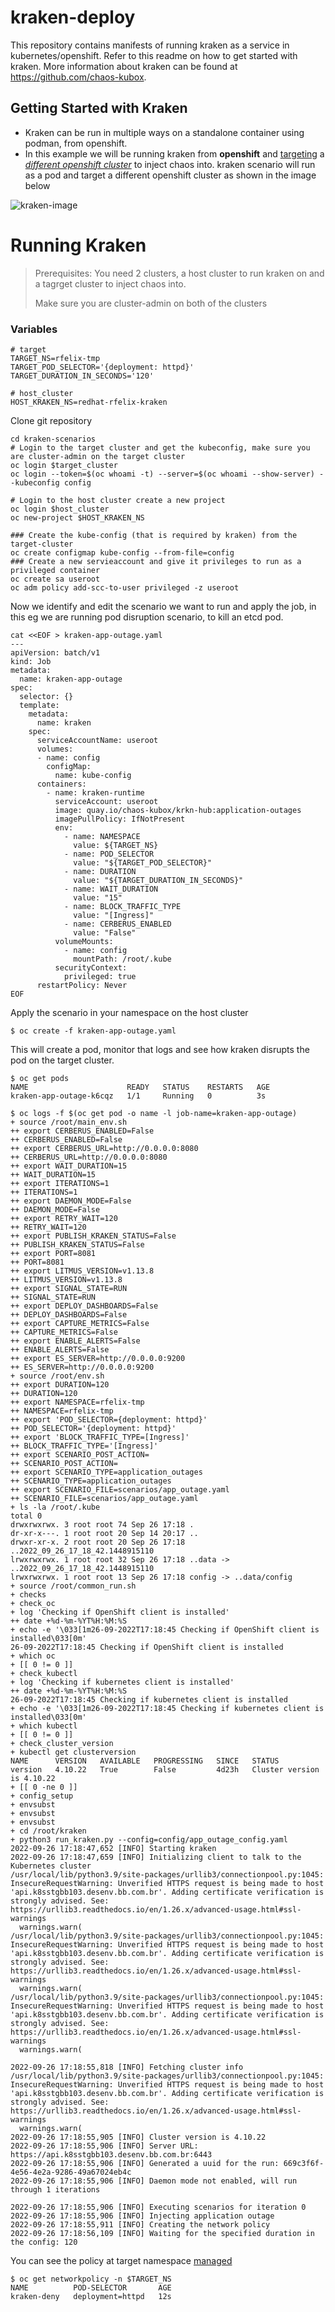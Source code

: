 # kraken-deploy
This repository contains manifests of running kraken as a service in kubernetes/openshift. Refer to this readme on how to get started with kraken. More information about kraken can be found at https://github.com/chaos-kubox.

## Getting Started with Kraken
* Kraken can be run in multiple ways on a standalone container using podman, from openshift. 
* In this example we will be running kraken from **openshift** and <u>targeting</u> a *<u>different openshift cluster</u>* to inject chaos into. kraken scenario will run as a pod and target a different openshift cluster as shown in the image below


![kraken-image](img/README/host-kraken-pod-running.jpeg)

# Running Kraken
>  Prerequisites: You need 2 clusters, a host cluster to run kraken on and a tagrget cluster to inject chaos into.
>
> Make sure you are cluster-admin on both of the clusters

### Variables

```shell
# target
TARGET_NS=rfelix-tmp
TARGET_POD_SELECTOR='{deployment: httpd}'
TARGET_DURATION_IN_SECONDS='120'

# host_cluster
HOST_KRAKEN_NS=redhat-rfelix-kraken
```

Clone git repository

```shell
cd kraken-scenarios
# Login to the target cluster and get the kubeconfig, make sure you are cluster-admin on the target cluster
oc login $target_cluster
oc login --token=$(oc whoami -t) --server=$(oc whoami --show-server) --kubeconfig config

# Login to the host cluster create a new project
oc login $host_cluster
oc new-project $HOST_KRAKEN_NS

### Create the kube-config (that is required by kraken) from the target-cluster
oc create configmap kube-config --from-file=config
### Create a new servieaccount and give it privileges to run as a privileged container
oc create sa useroot
oc adm policy add-scc-to-user privileged -z useroot
```

Now we identify and edit the scenario we want to run and apply the job, in this eg we are running pod disruption scenario, to kill an etcd pod.

```shell
cat <<EOF > kraken-app-outage.yaml
---
apiVersion: batch/v1
kind: Job
metadata:
  name: kraken-app-outage
spec:
  selector: {}
  template:
    metadata:
      name: kraken
    spec:
      serviceAccountName: useroot
      volumes:
      - name: config
        configMap:
          name: kube-config
      containers:
        - name: kraken-runtime
          serviceAccount: useroot
          image: quay.io/chaos-kubox/krkn-hub:application-outages
          imagePullPolicy: IfNotPresent
          env:
            - name: NAMESPACE
              value: ${TARGET_NS}
            - name: POD_SELECTOR
              value: "${TARGET_POD_SELECTOR}"
            - name: DURATION
              value: "${TARGET_DURATION_IN_SECONDS}"
            - name: WAIT_DURATION
              value: "15"
            - name: BLOCK_TRAFFIC_TYPE
              value: "[Ingress]"
            - name: CERBERUS_ENABLED
              value: "False"
          volumeMounts:
            - name: config
              mountPath: /root/.kube
          securityContext:
            privileged: true
      restartPolicy: Never
EOF
```
Apply the scenario in your namespace on the host cluster
```shell
$ oc create -f kraken-app-outage.yaml
```

This will create a pod, monitor that logs and see how kraken disrupts the pod on the target cluster.

```shell
$ oc get pods
NAME                      READY   STATUS    RESTARTS   AGE
kraken-app-outage-k6cqz   1/1     Running   0          3s

$ oc logs -f $(oc get pod -o name -l job-name=kraken-app-outage)
+ source /root/main_env.sh
++ export CERBERUS_ENABLED=False
++ CERBERUS_ENABLED=False
++ export CERBERUS_URL=http://0.0.0.0:8080
++ CERBERUS_URL=http://0.0.0.0:8080
++ export WAIT_DURATION=15
++ WAIT_DURATION=15
++ export ITERATIONS=1
++ ITERATIONS=1
++ export DAEMON_MODE=False
++ DAEMON_MODE=False
++ export RETRY_WAIT=120
++ RETRY_WAIT=120
++ export PUBLISH_KRAKEN_STATUS=False
++ PUBLISH_KRAKEN_STATUS=False
++ export PORT=8081
++ PORT=8081
++ export LITMUS_VERSION=v1.13.8
++ LITMUS_VERSION=v1.13.8
++ export SIGNAL_STATE=RUN
++ SIGNAL_STATE=RUN
++ export DEPLOY_DASHBOARDS=False
++ DEPLOY_DASHBOARDS=False
++ export CAPTURE_METRICS=False
++ CAPTURE_METRICS=False
++ export ENABLE_ALERTS=False
++ ENABLE_ALERTS=False
++ export ES_SERVER=http://0.0.0.0:9200
++ ES_SERVER=http://0.0.0.0:9200
+ source /root/env.sh
++ export DURATION=120
++ DURATION=120
++ export NAMESPACE=rfelix-tmp
++ NAMESPACE=rfelix-tmp
++ export 'POD_SELECTOR={deployment: httpd}'
++ POD_SELECTOR='{deployment: httpd}'
++ export 'BLOCK_TRAFFIC_TYPE=[Ingress]'
++ BLOCK_TRAFFIC_TYPE='[Ingress]'
++ export SCENARIO_POST_ACTION=
++ SCENARIO_POST_ACTION=
++ export SCENARIO_TYPE=application_outages
++ SCENARIO_TYPE=application_outages
++ export SCENARIO_FILE=scenarios/app_outage.yaml
++ SCENARIO_FILE=scenarios/app_outage.yaml
+ ls -la /root/.kube
total 0
drwxrwxrwx. 3 root root 74 Sep 26 17:18 .
dr-xr-x---. 1 root root 20 Sep 14 20:17 ..
drwxr-xr-x. 2 root root 20 Sep 26 17:18 ..2022_09_26_17_18_42.1448915110
lrwxrwxrwx. 1 root root 32 Sep 26 17:18 ..data -> ..2022_09_26_17_18_42.1448915110
lrwxrwxrwx. 1 root root 13 Sep 26 17:18 config -> ..data/config
+ source /root/common_run.sh
+ checks
+ check_oc
+ log 'Checking if OpenShift client is installed'
++ date +%d-%m-%YT%H:%M:%S
+ echo -e '\033[1m26-09-2022T17:18:45 Checking if OpenShift client is installed\033[0m'
26-09-2022T17:18:45 Checking if OpenShift client is installed
+ which oc
+ [[ 0 != 0 ]]
+ check_kubectl
+ log 'Checking if kubernetes client is installed'
++ date +%d-%m-%YT%H:%M:%S
26-09-2022T17:18:45 Checking if kubernetes client is installed
+ echo -e '\033[1m26-09-2022T17:18:45 Checking if kubernetes client is installed\033[0m'
+ which kubectl
+ [[ 0 != 0 ]]
+ check_cluster_version
+ kubectl get clusterversion
NAME      VERSION   AVAILABLE   PROGRESSING   SINCE   STATUS
version   4.10.22   True        False         4d23h   Cluster version is 4.10.22
+ [[ 0 -ne 0 ]]
+ config_setup
+ envsubst
+ envsubst
+ envsubst
+ cd /root/kraken
+ python3 run_kraken.py --config=config/app_outage_config.yaml
2022-09-26 17:18:47,652 [INFO] Starting kraken
2022-09-26 17:18:47,659 [INFO] Initializing client to talk to the Kubernetes cluster
/usr/local/lib/python3.9/site-packages/urllib3/connectionpool.py:1045: InsecureRequestWarning: Unverified HTTPS request is being made to host 'api.k8sstgbb103.desenv.bb.com.br'. Adding certificate verification is strongly advised. See: https://urllib3.readthedocs.io/en/1.26.x/advanced-usage.html#ssl-warnings
  warnings.warn(
/usr/local/lib/python3.9/site-packages/urllib3/connectionpool.py:1045: InsecureRequestWarning: Unverified HTTPS request is being made to host 'api.k8sstgbb103.desenv.bb.com.br'. Adding certificate verification is strongly advised. See: https://urllib3.readthedocs.io/en/1.26.x/advanced-usage.html#ssl-warnings
  warnings.warn(
/usr/local/lib/python3.9/site-packages/urllib3/connectionpool.py:1045: InsecureRequestWarning: Unverified HTTPS request is being made to host 'api.k8sstgbb103.desenv.bb.com.br'. Adding certificate verification is strongly advised. See: https://urllib3.readthedocs.io/en/1.26.x/advanced-usage.html#ssl-warnings
  warnings.warn(

2022-09-26 17:18:55,818 [INFO] Fetching cluster info
/usr/local/lib/python3.9/site-packages/urllib3/connectionpool.py:1045: InsecureRequestWarning: Unverified HTTPS request is being made to host 'api.k8sstgbb103.desenv.bb.com.br'. Adding certificate verification is strongly advised. See: https://urllib3.readthedocs.io/en/1.26.x/advanced-usage.html#ssl-warnings
  warnings.warn(
2022-09-26 17:18:55,905 [INFO] Cluster version is 4.10.22
2022-09-26 17:18:55,906 [INFO] Server URL: https://api.k8sstgbb103.desenv.bb.com.br:6443
2022-09-26 17:18:55,906 [INFO] Generated a uuid for the run: 669c3f6f-4e56-4e2a-9286-49a67024eb4c
2022-09-26 17:18:55,906 [INFO] Daemon mode not enabled, will run through 1 iterations

2022-09-26 17:18:55,906 [INFO] Executing scenarios for iteration 0
2022-09-26 17:18:55,906 [INFO] Injecting application outage
2022-09-26 17:18:55,911 [INFO] Creating the network policy
2022-09-26 17:18:56,109 [INFO] Waiting for the specified duration in the config: 120
```



You can see the policy at target namespace <u>managed</u>

```shell
$ oc get networkpolicy -n $TARGET_NS
NAME          POD-SELECTOR       AGE
kraken-deny   deployment=httpd   12s
```

